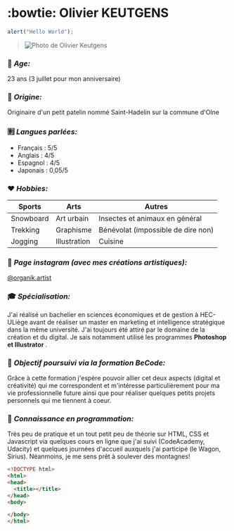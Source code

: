  # :bowtie: **Olivier KEUTGENS**

 ```javascript
 alert("Hello World");
 ```

>![Photo de Olivier Keutgens](https://avatars0.githubusercontent.com/u/44195371?s=400&u=2c4e1e6911e128ace2ae8e829acbe333b67607d1&v=4)

  ### :underage: *Age:* 
  23 ans (3 juillet pour mon anniversaire)
  
  ### :house_with_garden: *Origine:* 
  Originaire d'un petit patelin nommé Saint-Hadelin sur la commune d'Olne 
  
  ### :u5272: *Langues parlées:* 
  * Français : 5/5
  * Anglais : 4/5
  * Espagnol : 4/5
  * Japonais : 0,05/5
  
  ### :heart: *Hobbies:*
  Sports | Arts | Autres
  ------------ | ------------- | -------------
  Snowboard | Art urbain | Insectes et animaux en général
  Trekking | Graphisme |Bénévolat (impossible de dire non)
  Jogging | Illustration | Cuisine
  
  ### :art: *Page instagram (avec mes créations artistiques):*
  [@organik.artist](https://www.instagram.com/organik.artist/)
  
  ### :mortar_board: *Spécialisation:* 
  J'ai réalisé un bachelier en sciences économiques et de gestion à HEC-ULiège avant de réaliser un master en marketing et intelligence stratégique dans la même université. J'ai toujours été attiré par le domaine de la création et du digital. Je sais notamment utilisé les programmes <b> Photoshop et Illustrator </b>.
  
  ### :dart: *Objectif poursuivi via la formation BeCode:* 
  Grâce à cette formation j'espère pouvoir allier cet deux aspects (digital et créativité) qui me correspondent et m'intéresse particulièrement pour ma vie professionnelle future ainsi que pour réaliser quelques petits projets personnels qui me tiennent à coeur.
  
  ### :space_invader: *Connaissance en programmation:* 
  Très peu de pratique et un tout petit peu de théorie sur HTML, CSS et Javascript via quelques cours en ligne que j'ai suivi (CodeAcademy, Udacity) et quelques journées d'accueil auxquels j'ai participé (le Wagon, Sirius). Néanmoins, je me sens prêt à soulever des montagnes! 
  
  ```html
<!DOCTYPE html>
<html>
<head>
	<title></title>
</head>
<body>

</body>
</html>
```
